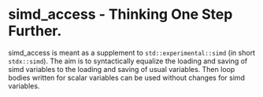 # simd_access - Thinking One Step Further.

simd_access is meant as a supplement to `std::experimental::simd` (in short `stdx::simd`).
The aim is to syntactically equalize the loading and saving of simd variables to the
loading and saving of usual variables.
Then loop bodies written for scalar variables can be used without changes for simd variables.


